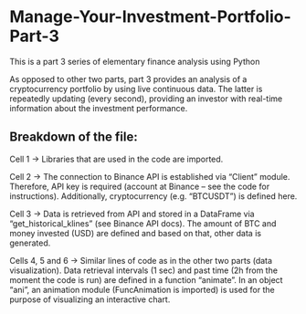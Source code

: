 # Manage-Your-Investment-Portfolio-Part-3
This is a part 3 series of elementary finance analysis using Python 

As opposed to other two parts, part 3 provides an analysis of a cryptocurrency portfolio by using live continuous data. The latter is repeatedly updating (every second), providing an investor with real-time information about the investment performance.

## Breakdown of the file:

Cell 1 → Libraries that are used in the code are imported. 

Cell 2 → The connection to Binance API is established via “Client” module. Therefore, API key is required (account at Binance – see the code for instructions). Additionally, cryptocurrency (e.g. “BTCUSDT”) is defined here. 

Cell 3 → Data is retrieved from API and stored in a DataFrame via “get_historical_klines” (see Binance API docs). The amount of BTC and money invested (USD) are defined and based on that, other data is generated. 

Cells 4, 5 and 6 →  Similar lines of code as in the other two parts (data visualization). Data retrieval intervals (1 sec) and past time (2h from the moment the code is run) are defined in a function “animate”. In an object “ani”, an animation module (FuncAnimation is imported) is used for the purpose of visualizing an interactive chart. 
